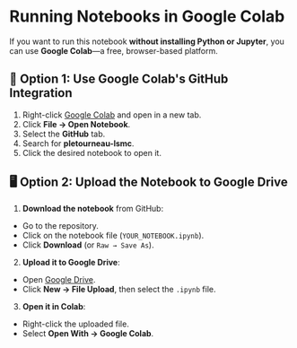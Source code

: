 # Running Notebooks in Google Colab

If you want to run this notebook **without installing Python or Jupyter**, you can use **Google Colab**—a free, browser-based platform.

## 🚀 Option 1: Use Google Colab's GitHub Integration

1. Right-click [Google Colab](https://colab.research.google.com) and open in a new tab.
2. Click **File → Open Notebook**.
3. Select the **GitHub** tab.
4. Search for **pletourneau-lsmc**.
5. Click the desired notebook to open it.


## 🖥️ Option 2: Upload the Notebook to Google Drive

1. **Download the notebook** from GitHub:
- Go to the repository.
- Click on the notebook file (`YOUR_NOTEBOOK.ipynb`).
- Click **Download** (or `Raw → Save As`).
2. **Upload it to Google Drive**:
- Open [Google Drive](https://drive.google.com).
- Click **New → File Upload**, then select the `.ipynb` file.
3. **Open it in Colab**:
- Right-click the uploaded file.
- Select **Open With → Google Colab**.
